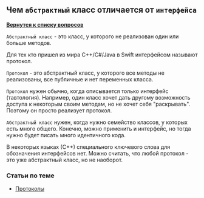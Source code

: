 ## Чем `абстрактный` класс отличается от `интерфейса`

[**Вернутся к списку вопросов**](https://github.com/CoBug92/Interview_iOS/blob/master/README.md)


`Абстрактный класс` - это класс, у которого не реализован один или больше методов.

Для тех кто пришел из мира C++/C#/Java в Swift интерфейсом называют протокол.

`Протокол` - это абстрактный класс, у которого все методы не реализованы, все публичные и нет переменных класса.

`Протокол` нужен обычно, когда описывается только интерфейс (тавтология). Например, один класс хочет дать другому возможность доступа к некоторым своим методам, но не хочет себя "раскрывать". Поэтому он просто реализует протокол.

`Абстрактный класс` нужен, когда нужно семейство классов, у которых есть много общего. Конечно, можно применить и интерфейс, но тогда нужно будет писать много идентичного кода.

В некоторых языках (С++) специального ключевого слова для обозначения интерфейсов нет.
Можно считать, что любой протокол - это уже абстрактный класс, но не наоборот.



### Статьи по теме

* [Протоколы](http://severe-programmer.com/swift-dokumentaciya/swift-protocols-protokoly/)